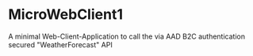 # MicroWebClient1
A minimal Web-Client-Application to call the via AAD B2C authentication secured "WeatherForecast" API
